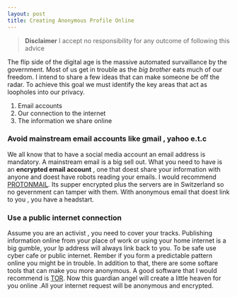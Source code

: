 ```yaml
---
layout: post
title: Creating Anonymous Profile Online 
---
```

>**Disclaimer** I accept no responsibility for any outcome of following this advice

The flip side of the digital age is the massive automated survaillance by the government. Most of us get in trouble as the *big brother* eats much of our freedom. I intend to share a few ideas that can make someone be off the radar. To achieve this goal we must identify the key areas that act as loopholes into our privacy.

1. Email accounts
2. Our connection to the internet
3. The information we share online

### Avoid mainstream email accounts like gmail , yahoo e.t.c

We all know that to have a social media account an email address is mandatory. A mainstream email is a big sell out. What you need to have is an **encrypted email account** , one that doest share your information with anyone and doest have robots reading your emails. I would recommend [PROTONMAIL](https://protonmail.ch/). Its supper encrypted plus the servers are in Switzerland so no gevernment can tamper with them. 
With anonymous email that doest link to you , you have a headstart.

### Use a public internet connection

Assume you are an activist , you need to cover your tracks. Publishing information online from your place of work or using your home internet is a big gumble, your Ip address will always link back to you. To be safe use cyber cafe or public internet. Rember if you form a predictable pattern online you might be in trouble.
In addition to that, there are some softare tools that can make you more anonymous. A good software that I would recommend is [TOR](https://www.torproject.org/). Now this guardian angel will create a little heaven for you online .All your internet request will be anonymous and encrypted.
